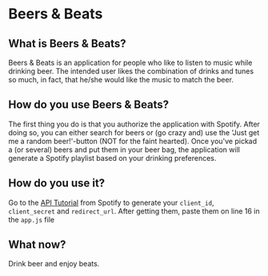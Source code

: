# Beers & Beats
## What is Beers & Beats?
Beers & Beats is an application for people who like to listen to music while drinking beer. The intended user likes the combination of drinks and tunes so much, in fact, that he/she would like the music to match the beer.
## How do you use Beers & Beats?
The first thing you do is that you authorize the application with Spotify. After doing so, you can either search for beers or (go crazy and) use the 'Just get me a random beer!'-button (NOT for the faint hearted).
Once you've pickad a (or several) beers and put them in your beer bag, the application will generate a Spotify playlist based on your drinking preferences.
## How do you use it?
Go to the [API Tutorial](https://developer.spotify.com/web-api/tutorial/) from Spotify to generate your `client_id`, `client_secret` and `redirect_url`.
After getting them, paste them on line 16 in the `app.js` file
## What now?
Drink beer and enjoy beats.

